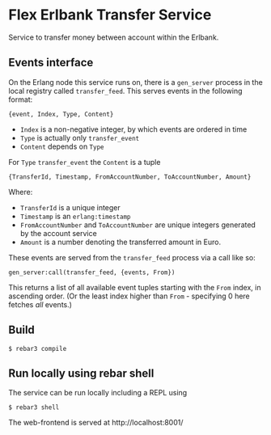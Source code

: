 # Flex Erlbank Transfer Service

Service to transfer money between account within the Erlbank.

## Events interface

On the Erlang node this service runs on, there is a `gen_server`
process in the local registry called `transfer_feed`. This serves
events in the following format:

```
{event, Index, Type, Content}
```

- `Index` is a non-negative integer, by which events are ordered in time
- `Type` is actually only `transfer_event`
- `Content` depends on `Type`

For `Type` `transfer_event` the `Content` is a tuple

```
{TransferId, Timestamp, FromAccountNumber, ToAccountNumber, Amount}
```

Where:

- `TransferId` is a unique integer
- `Timestamp` is an `erlang:timestamp`
- `FromAccountNumber` and `ToAccountNumber` are unique integers generated by the account service
- `Amount` is a number denoting the transferred amount in Euro.

These events are served from the `transfer_feed` process via a call like so:

```
gen_server:call(transfer_feed, {events, From})
```

This returns a list of all available event tuples starting with the `From` index, in ascending order.
(Or the least index higher than `From` - specifying 0 here fetches *all* events.)

## Build

```
$ rebar3 compile
```

## Run locally using rebar shell

The service can be run locally including a REPL using

```
$ rebar3 shell
```

The web-frontend is served at http://localhost:8001/
